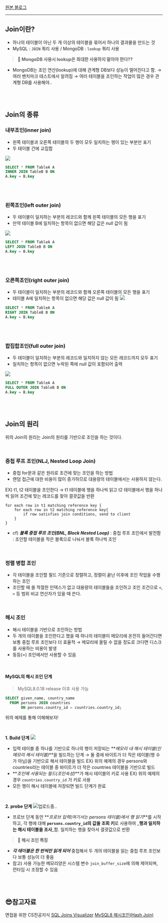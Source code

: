 [원본 블로그](https://velog.io/@juijeong8324/DB-6)

---

## Join이란?
- 하나의 테이블이 아닌 두 개 이상의 테이블을 묶어서 하나의 결과물을 만드는 것
- MySQL : `JOIN` 쿼리 사용 / MongoDB : `lookup` 쿼리 사용

> **🤔 MongoDB 사용시 lookup은 최대한 사용하지 말아야 한다??**
- MongoDB는 조인 연산(lookup)에 대해 관계형 DB보다 성능이 떨어진다고 함. 
→ 여러 벤치마크 테스트에서 알려짐
→ 여러 테이블을 조인하는 작업이 많은 경우 관계형 DB를 사용해야.. 

<br>
<br>

## Join의 종류
### 내부조인(inner join)
- 왼쪽 테이블과 오른쪽 테이블의 두 행이 모두 일치하는 행이 있는 부분만 표기
- 두 테이블 간에 교집합

![](https://velog.velcdn.com/images/juijeong8324/post/bf8f525f-a1cf-4d7c-803f-d0a0b920cac9/image.png)
```sql
SELECT * FROM TableA A
INNER JOIN TableB B ON
A.key = B.key
```

<br>
<br>

### 왼쪽조인(left outer join)
- 두 테이블이 일치하는 부분의 레코드와 함께 왼쪽 테이블의 모든 행을 표기
- 만약 테이블 B에 일치하는 항목이 없으면 해당 값은 null 값이 됨 

![](https://velog.velcdn.com/images/juijeong8324/post/1f339205-aab3-4fee-b0cc-d07197950219/image.png)
```sql
SELECT * FROM TableA A
LEFT JOIN TableB B ON
A.key = B.key
```

<br>
<br>

### 오른쪽조인(right outer join)
- 두 테이블이 일치하는 부분의 레코드와 함께 오른쪽 테이블의 모든 행을 표기 
- 테이블 A에 일치하는 항목이 없으면 해당 값은 null 값이 됨
![](https://velog.velcdn.com/images/juijeong8324/post/a822661f-5493-4827-a0f7-6fa4e58b683c/image.png)
```sql
SELECT * FROM TableA A
RIGHT JOIN TableB B ON
A.key = B.key
```

<br>
<br>

### 합집합조인(full outer join)
- 두 테이블이 일치하는 부분의 레코드와 일치하지 않는 모든 레코드까지 모두 표기
- 일치하는 항목이 없으면 누락된 쪽에 null 값이 포함되어 출력

![](https://velog.velcdn.com/images/juijeong8324/post/25da09cd-6a6b-4c0f-95cb-06cda40a6dda/image.png)
```sql
SELECT * FROM TableA A
FULL OUTER JOIN TableB B ON
A.key = B.key
```

<br>
<br>

## Join의 원리 
위의 Join의 원리는 Join의 원리를 기반으로 조인을 하는 것이다. 

<br>

### 중첩 루프 조인(NLJ, Nested Loop Join)
- 중첩 for문과 같은 원리로 조건에 맞는 조인을 하는 방법
- 랜덤 접근에 대한 비용이 많이 증가하므로 대용량의 테이블에서는 사용하지 않는다. 

EX) t1, t2 테이블을 조인한다 → t1 테이블에 행을 하나씩 읽고 t2 테이블에서 행을 하나씩 읽어 조건에 맞는 레코드를 찾아 결괏값을 반환
```
for each row in t1 matching reference key {
	for each row in t2 matching reference key{
    	if row satisfies join conditions, send to client 
    }
}
```
- cf) _**블록 중첩 루프 조인(BNL, Block Nested Loop)**_
: 중첩 루프 조인에서 발전함
: 조인할 테이블을 작은 블록으로 나눠서 블록 하나씩 조인

<br>

### 정렬 병합 조인
- 각 테이블을 조인할 필드 기준으로 정렬하고, 정렬이 끝난 이후에 조인 작업을 수행하는 조인 
- 조인할 때 쓸 적절한 인덱스가 없고 대용량의 테이블들을 조인하고 조인 조건으로 `<`, `>` 등 범위 비교 연산자가 있을 때 쓴다. 

<br>

### 해시 조인 
- 해시 테이블을 기반으로 조인하는 방법
- 두 개의 테이블을 조인한다고 했을 때 하나의 테이블이 메모리에 온전히 들어간다면 보통 중첩 루프 조인보다 더 효율적
→ 메모리에 올릴 수 없을 정도로 크다면 디스크를 사용하는 비용이 발생 
- 동등(=) 조인에서만 사용할 수 있음

<br>

#### MySQL의 해시 조인 단계 
>MySQL8.0.18 release 이후 사용 가능

```sql
SELECT given_name, country_name
  FROM persons JOIN countries 
       ON persons.country_id = countries.country_id;
```
위의 예제를 통해 이해해보자!

<br>

**1. Build 단계** 
![](https://velog.velcdn.com/images/juijeong8324/post/6eb7b5f5-70fe-45de-854e-1286f81f148e/image.png)

- 입력 테이블 중 하나를 기반으로 하나의 행이 저장되는 **_메모리 내 해시 테이블(인 메모리 해시 테이블)_**을 빌드하는 단계 
→ 둘 중에 바이트가 더 작은 테이블(행 수가 아님)을 기반으로 해서 테이블을 빌드 
EX) 위의 예제의 경우 persons와 countries라는 테이블 중 바이트가 더 작은 countries 테이블을 기반으로 빌드
- **_조인에 사용되는 필드(조인속성)_**가 해시 테이블의 키로 사용
EX) 위의 예제의 경우 `countries.country_id` 가 키로 사용
- 모든 행이 해시 테이블에 저장되면 빌드 단계가 완료

<br>

**2. probe 단계**
![업로드중..](blob:https://velog.io/2465b706-9236-492c-84db-841b8257e7aa)

- 프로브 단계 동안 **_프로브 입력(여기서는 persons 테이블)에서 행 읽기_**를 시작하고, 각 행에 대해 **`persons.country_id`의 값을 조회 키**로 사용하여 _**행과 일치하는 해시 테이블을 조사**_함. 일치하는 행을 찾아서 결괏값으로 반환

> **🤔 해시 조인 특징**
- _**각 테이블은 한 번씩만 읽게 되어**_ 중첩해서 두 개의 테이블을 읽는 중첩 루프 조인보다 보통 성능이 더 좋음
- 참고) 사용 가능한 메모리양은 시스템 변수 `join_buffer_size`에 의해 제어되며, 런타임 시 조정할 수 있음 

<br>
<br>

## 😎참고자료
면접을 위한 CS전공지식
[SQL Joins Visualizer](https://sql-joins.leopard.in.ua/)
[MySQL8 해시조인(Hash Join)](https://hoing.io/archives/14457)

